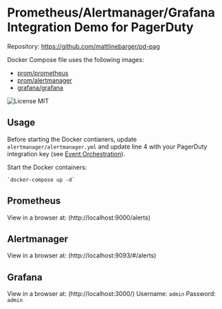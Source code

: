 # Prometheus/Alertmanager/Grafana Integration Demo for PagerDuty

Repository: https://github.com/mattlinebarger/pd-pag

Docker Compose file uses the following images:
* [prom/prometheus](https://hub.docker.com/r/prom/prometheus)
* [prom/alertmanager](https://hub.docker.com/r/prom/alertmanager)
* [grafana/grafana](https://hub.docker.com/r/grafana/grafana)

![License MIT](https://img.shields.io/badge/license-MIT-blue.svg)

## Usage

Before starting the Docker contianers, update `alertmanager/alertmanager.yml` and update line 4 with your PagerDuty integration key (see [Event Orchestration](https://support.pagerduty.com/docs/event-orchestration)).

Start the Docker containers:

    `docker-compose up -d`

## Prometheus

View in a browser at: (http://localhost:9000/alerts)

## Alertmanager

View in a browser at: (http://localhost:9093/#/alerts)

## Grafana

View in a browser at: (http://localhost:3000/)
Username: `admin`
Password: `admin`
